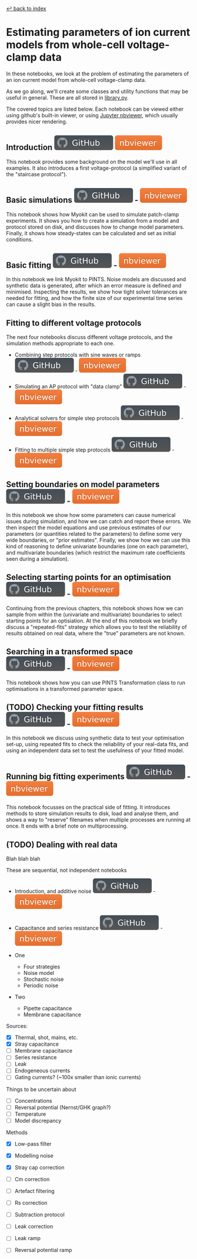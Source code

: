[↩ back to index](../README.md)
# Estimating parameters of ion current models from whole-cell voltage-clamp data

In these notebooks, we look at the problem of estimating the parameters of an ion current model from whole-cell voltage-clamp data.

As we go along, we'll create some classes and utility functions that may be useful in general.
These are all stored in [library.py](./library.py).

The covered topics are listed below.
Each notebook can be viewed either using github's built-in viewer, or using [Jupyter nbviewer](https://nbviewer.jupyter.org/), which usually provides nicer rendering.

## Introduction [![github](../img/github.svg)](introduction.ipynb) [![nbviewer](../img/nbviewer.svg)](https://nbviewer.jupyter.org/github/CardiacModelling/fitting-notebooks/blob/main/ion-currents/introduction.ipynb)

This notebook provides some background on the model we'll use in all examples.
It also introduces a first voltage-protocol (a simplified variant of the "staircase protocol").

## Basic simulations [![github](../img/github.svg)](basic-simulations.ipynb) - [![nbviewer](../img/nbviewer.svg)](https://nbviewer.jupyter.org/github/CardiacModelling/fitting-notebooks/blob/main/ion-currents/basic-simulations.ipynb)

This notebook shows how Myokit can be used to simulate patch-clamp experiments.
It shows you how to create a simulation from a model and protocol stored on disk, and discusses how to change model parameters.
Finally, it shows how steady-states can be calculated and set as initial conditions.

## Basic fitting [![github](../img/github.svg)](basic-fitting.ipynb) - [![nbviewer](../img/nbviewer.svg)](https://nbviewer.jupyter.org/github/CardiacModelling/fitting-notebooks/blob/main/ion-currents/basic-fitting.ipynb)

In this notebook we link Myokit to PINTS.
Noise models are discussed and synthetic data is generated, after which an error measure is defined and minimised.
Inspecting the results, we show how tight solver tolerances are needed for fitting, and how the finite size of our experimental time series can cause a slight bias in the results.

## Fitting to different voltage protocols

The next four notebooks discuss different voltage protocols, and the simulation methods appropriate to each one.

- Combining step protocols with sine waves or ramps [![github](../img/github.svg)](more-protocols-1-steps-and-ramps.ipynb) - [![nbviewer](../img/nbviewer.svg)](https://nbviewer.jupyter.org/github/CardiacModelling/fitting-notebooks/blob/main/ion-currents/more-protocols-1-steps-and-ramps.ipynb)
- Simulating an AP protocol with "data clamp" [![github](../img/github.svg)](more-protocols-2-data-clamp.ipynb) - [![nbviewer](../img/nbviewer.svg)](https://nbviewer.jupyter.org/github/CardiacModelling/fitting-notebooks/blob/main/ion-currents/more-protocols-2-data-clamp.ipynb)
- Analytical solvers for simple step protocols [![github](../img/github.svg)](more-protocols-3-analytic-solvers.ipynb) - [![nbviewer](../img/nbviewer.svg)](https://nbviewer.jupyter.org/github/CardiacModelling/fitting-notebooks/blob/main/ion-currents/more-protocols-3-analytic-solvers.ipynb)
- Fitting to multiple simple step protocols [![github](../img/github.svg)](more-protocols-4-multiple-protocols.ipynb) - [![nbviewer](../img/nbviewer.svg)](https://nbviewer.jupyter.org/github/CardiacModelling/fitting-notebooks/blob/main/ion-currents/more-protocols-4-multiple-protocols.ipynb)

## Setting boundaries on model parameters [![github](../img/github.svg)](boundaries.ipynb) - [![nbviewer](../img/nbviewer.svg)](https://nbviewer.jupyter.org/github/CardiacModelling/fitting-notebooks/blob/main/ion-currents/boundaries.ipynb)

In this notebook we show how some parameters can cause numerical issues during simulation, and how we can catch and report these errors.
We then inspect the model equations and use previous estimates of our parameters (or quantities related to the parameters) to define some very wide boundaries, or "prior estimates".
Finally, we show how we can use this kind of reasoning to define univariate boundaries (one on each parameter), and multivariate boundaries (which restrict the maximum rate coefficients seen during a simulation).

## Selecting starting points for an optimisation [![github](../img/github.svg)](starting-points.ipynb) - [![nbviewer](../img/nbviewer.svg)](https://nbviewer.jupyter.org/github/CardiacModelling/fitting-notebooks/blob/main/ion-currents/starting-points.ipynb)

Continuing from the previous chapters, this notebook shows how we can sample from within the (univariate and multivariate) boundaries to select starting points for an optisiation.
At the end of this notebook we briefly discuss a "repeated-fits" strategy which allows you to test the reliability of results obtained on real data, where the "true" parameters are not known.

## Searching in a transformed space [![github](../img/github.svg)](transformations.ipynb) - [![nbviewer](../img/nbviewer.svg)](https://nbviewer.jupyter.org/github/CardiacModelling/fitting-notebooks/blob/main/ion-currents/transformations.ipynb)

This notebook shows how you can use PINTS Transformation class to run optimisations in a transformed parameter space.

## (TODO) Checking your fitting results [![github](../img/github.svg)](reliability.ipynb) - [![nbviewer](../img/nbviewer.svg)](https://nbviewer.jupyter.org/github/CardiacModelling/fitting-notebooks/blob/main/ion-currents/reliability.ipynb)

In this notebook we discuss using synthetic data to test your optimisation set-up, using repeated fits to check the reliability of your real-data fits, and using an independent data set to test the usefulness of your fitted model.

## Running big fitting experiments [![github](../img/github.svg)](big-fitting.ipynb) - [![nbviewer](../img/nbviewer.svg)](https://nbviewer.jupyter.org/github/CardiacModelling/fitting-notebooks/blob/main/ion-currents/big-fitting.ipynb)

This notebook focusses on the practical side of fitting.
It introduces methods to store simulation results to disk, load and analyse them, and shows a way to "reserve" filenames when multiple processes are running at once.
It ends with a brief note on multiprocessing.

## (TODO) Dealing with real data

Blah blah blah

These are sequential, not independent notebooks

- Introduction, and additive noise [![github](../img/github.svg)](real-data-1-noise.ipynb) - [![nbviewer](../img/nbviewer.svg)](https://nbviewer.jupyter.org/github/CardiacModelling/fitting-notebooks/blob/main/ion-currents/real-data-1-noise.ipynb)
- Capacitance and series resistance [![github](../img/github.svg)](real-data-2-capacitance-and-resistance.ipynb) - [![nbviewer](../img/nbviewer.svg)](https://nbviewer.jupyter.org/github/CardiacModelling/fitting-notebooks/blob/main/ion-currents/real-data-2-capacitance-and-resistance.ipynb)

- One
  - Four strategies
  - Noise model
  - Stochastic noise
  - Periodic noise
- Two
  - Pipette capacitance
  - Membrane capacitance

Sources:
- [x] Thermal, shot, mains, etc.
- [x] Stray capacitance
- [ ] Membrane capacitance
- [ ] Series resistance
- [ ] Leak
- [ ] Endogeneous currents
- [ ] Gating currents? (~100x smaller than ionic currents)

Things to be uncertain about
- [ ] Concentrations
- [ ] Reversal potential (Nernst/GHK graph?)
- [ ] Temperature
- [ ] Model discrepancy

Methods
- [x] Low-pass filter
- [x] Modelling noise
- [x] Stray cap correction
- [ ] Cm correction
- [ ] Artefact filtering
- [ ] Rs correction
- [ ] Subtraction protocol
- [ ] Leak correction
- [ ] Leak ramp
- [ ] Reversal potential ramp

